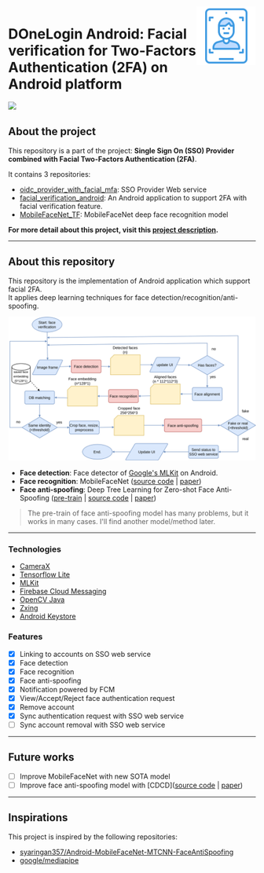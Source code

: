 <a href="https://github.com/dangnh0611/oidc_provider_with_facial_mfa">
<img align="right" width="120" height="120" src="./done_login/app/src/main/res/mipmap-xxxhdpi/face_recognition.png">
</a>

# DOneLogin Android: Facial verification for Two-Factors Authentication (2FA) on Android platform  
<a href="./LICENSE"><img src="https://img.shields.io/badge/License-MIT-yellow.svg" /></a>


[oidc_provider_with_facial_mfa]: https://github.com/dangnh0611/oidc_provider_with_facial_mfa
[facial_verification_android]: https://github.com/dangnh0611/facial_verification_android
[MobileFaceNet_TF]: https://github.com/dangnh0611/MobileFaceNet_TF


## About the project
This repository is a part of the project: **Single Sign On (SSO) Provider combined with Facial Two-Factors Authentication (2FA)**.

It contains 3 repositories:
- [oidc_provider_with_facial_mfa][oidc_provider_with_facial_mfa]: SSO Provider Web service
- [facial_verification_android][facial_verification_android]: An Android application to support 2FA with facial verification feature.  
- [MobileFaceNet_TF][MobileFaceNet_TF]: MobileFaceNet deep face recognition model

**For more detail about this project, visit this [project description](https://github.com/dangnh0611/oidc_provider_with_facial_mfa#about-the-project).**

---

## About this repository
This repository is the implementation of Android application which support facial 2FA.  
It applies deep learning techniques for face detection/recognition/anti-spoofing.

![work-flow](./docs/diagrams/diagram-flow-block.png)
- **Face detection**: Face detector of [Google's MLKit](https://developers.google.com/ml-kit) on Android.
- **Face recognition**: MobileFaceNet ([source code][MobileFaceNet_TF] | [paper](https://arxiv.org/abs/1804.07573))
- **Face anti-spoofing**: Deep Tree Learning for Zero-shot Face Anti-Spoofing ([pre-train](https://github.com/syaringan357/Android-MobileFaceNet-MTCNN-FaceAntiSpoofing/blob/master/app/src/main/assets/FaceAntiSpoofing.tflite) | [source code](https://github.com/yaojieliu/CVPR2019-DeepTreeLearningForZeroShotFaceAntispoofing) | [paper](https://arxiv.org/abs/1904.02860))
> The pre-train of face anti-spoofing model has many problems, but it works in many cases. I'll find another model/method later.

---

### Technologies
- [CameraX](https://developer.android.com/training/camerax)
- [Tensorflow Lite](https://www.tensorflow.org/lite)
- [MLKit](https://developers.google.com/ml-kit)
- [Firebase Cloud Messaging](https://firebase.google.com/docs/cloud-messaging)
- [OpenCV Java](https://opencv-java-tutorials.readthedocs.io/en/latest/)
- [Zxing](https://github.com/zxing/zxing)
- [Android Keystore](https://developer.android.com/training/articles/keystore)
### Features
- [x] Linking to accounts on SSO web service
- [x] Face detection
- [x] Face recognition
- [x] Face anti-spoofing
- [x] Notification powered by FCM
- [x] View/Accept/Reject face authentication request
- [x] Remove account
- [x] Sync authentication request with SSO web service
- [ ] Sync account removal with SSO web service

---

## Future works
- [ ] Improve MobileFaceNet with new SOTA model
- [ ] Improve face anti-spoofing model with [CDCD]([source code](https://github.com/ZitongYu/CDCN) | [paper](https://arxiv.org/abs/2003.04092))

---

## Inspirations
This project is inspired by the following repositories:
- [syaringan357/Android-MobileFaceNet-MTCNN-FaceAntiSpoofing](https://github.com/syaringan357/Android-MobileFaceNet-MTCNN-FaceAntiSpoofing)
- [google/mediapipe](https://github.com/google/mediapipe)
